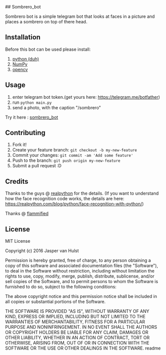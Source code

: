 <snippet>
  <content>
## Sombrero_bot

Sombrero bot is a simple telegram bot that looks at faces in a picture and places a sombrero on top of there head.

## Installation
Before this bot can be used please install:

1. [python (duh)](https://www.python.org/)
2. [NumPy](http://www.numpy.org/)
2. [opencv](http://opencv.org/)

## Usage

1. enter telegram bot token.(get yours here: https://telegram.me/botfather)
2. run `python main.py`
3. send a photo, with the caption "/sombrero"

Try it here : [sombrero_bot](https://telegram.me/sombrero_bot)

## Contributing

1. Fork it!
2. Create your feature branch: `git checkout -b my-new-feature`
3. Commit your changes: `git commit -am 'Add some feature'`
4. Push to the branch: `git push origin my-new-feature`
5. Submit a pull request :D

## Credits

Thanks to the guys @ [realpython](https://realpython.com/) for the details. (If you want to understand how the face recognition code works, the details are here:
https://realpython.com/blog/python/face-recognition-with-python/) 

Thanks @ [flammified](https://github.com/flammified)  

## License

MIT License

Copyright (c) 2016 Jasper van Hulst

Permission is hereby granted, free of charge, to any person obtaining a copy
of this software and associated documentation files (the "Software"), to deal
in the Software without restriction, including without limitation the rights
to use, copy, modify, merge, publish, distribute, sublicense, and/or sell
copies of the Software, and to permit persons to whom the Software is
furnished to do so, subject to the following conditions:

The above copyright notice and this permission notice shall be included in all
copies or substantial portions of the Software.

THE SOFTWARE IS PROVIDED "AS IS", WITHOUT WARRANTY OF ANY KIND, EXPRESS OR
IMPLIED, INCLUDING BUT NOT LIMITED TO THE WARRANTIES OF MERCHANTABILITY,
FITNESS FOR A PARTICULAR PURPOSE AND NONINFRINGEMENT. IN NO EVENT SHALL THE
AUTHORS OR COPYRIGHT HOLDERS BE LIABLE FOR ANY CLAIM, DAMAGES OR OTHER
LIABILITY, WHETHER IN AN ACTION OF CONTRACT, TORT OR OTHERWISE, ARISING FROM,
OUT OF OR IN CONNECTION WITH THE SOFTWARE OR THE USE OR OTHER DEALINGS IN THE
SOFTWARE.
</content>
  <tabTrigger>readme</tabTrigger>
</snippet>
